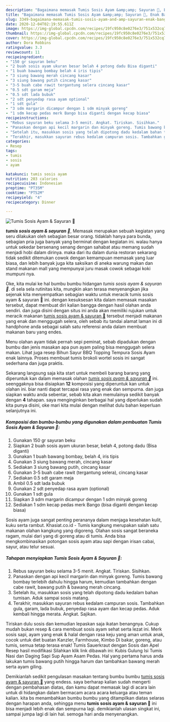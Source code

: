 ```yaml
---
description: "Bagaimana memasak Tumis Sosis Ayam &amp;amp; Sayuran 🐔, Enak Banget"
title: "Bagaimana memasak Tumis Sosis Ayam &amp;amp; Sayuran 🐔, Enak Banget"
slug: 3349-bagaimana-memasak-tumis-sosis-ayam-and-amp-sayuran-enak-banget
date: 2020-12-04T02:19:55.611Z
image: https://img-global.cpcdn.com/recipes/19fc950c8e0276e3/751x532cq70/tumis-sosis-ayam-sayuran-🐔-foto-resep-utama.jpg
thumbnail: https://img-global.cpcdn.com/recipes/19fc950c8e0276e3/751x532cq70/tumis-sosis-ayam-sayuran-🐔-foto-resep-utama.jpg
cover: https://img-global.cpcdn.com/recipes/19fc950c8e0276e3/751x532cq70/tumis-sosis-ayam-sayuran-🐔-foto-resep-utama.jpg
author: Dora Robbins
ratingvalue: 3.3
reviewcount: 11
recipeingredient:
- "150 gr sayuran beku"
- "2 buah sosis ayam ukuran besar belah 4 potong dadu Bisa diganti"
- "1 buah bawang bombay belah 4 iris tipis"
- "3 siung bawang merah cincang kasar"
- "3 siung bawang putih cincang kasar"
- "3-5 buah cabe rawit tergantung selera cincang kasar"
- "0.5 sdt garam meja"
- "0.5 sdt lada bubuk"
- "2 sdt penyedap rasa ayam optional"
- "1 sdt gula"
- "3 sdm margarin dicampur dengan 1 sdm minyak goreng"
- "1 sdm kecap pedas merk Bango bisa diganti dengan kecap biasa"
recipeinstructions:
- "Rebus sayuran beku selama 3-5 menit. Angkat. Tiriskan. Sisihkan."
- "Panaskan dengan api kecil margarin dan minyak goreng. Tumis bawang bombay terlebih dahulu hingga harum, kemudian tambahkan dengan cabe rawit, bawang putih &amp; bawang merah cincang."
- "Setelah itu, masukkan sosis yang telah dipotong dadu kedalam bahan tumisan. Aduk sampai sosis matang."
- "Terakhir, masukkan sayuran rebus kedalam campuran sosis. Tambahkan gula, garam, lada bubuk, penyedap rasa ayam dan kecap pedas. Aduk kembali hingga merata. Angkat. Sajikan."
categories:
- Resep
tags:
- tumis
- sosis
- ayam

katakunci: tumis sosis ayam 
nutrition: 203 calories
recipecuisine: Indonesian
preptime: "PT35M"
cooktime: "PT52M"
recipeyield: "4"
recipecategory: Dinner

---
```



![Tumis Sosis Ayam &amp; Sayuran 🐔](https://img-global.cpcdn.com/recipes/19fc950c8e0276e3/751x532cq70/tumis-sosis-ayam-sayuran-🐔-foto-resep-utama.jpg)

<b><i>tumis sosis ayam &amp; sayuran 🐔</i></b>, Memasak merupakan sebuah kegiatan yang seru dilakukan oleh sebagian besar orang. tidaklah hanya para bunda, sebagian pria juga banyak yang berminat dengan kegiatan ini. walau hanya untuk sekedar bersenang senang dengan sahabat atau memang sudah menjadi hobi dalam dirinya. maka dari itu dalam dunia restoran sekarang tidak sedikit ditemukan cowok dengan kemampuan memasak yang luar biasa, dan lebih banyak juga kita saksikan di aneka warung makan dan stand makanan mall yang mempunyai juru masak cowok sebagai koki mumpuni nya.

Oke, kita mulai ke hal bumbu bumbu hidangan <i>tumis sosis ayam &amp; sayuran 🐔</i>. di sela sela rutinitas kita, mungkin akan terasa menyenangkan jika sejenak kita menyempatkan sebagian waktu untuk meracik tumis sosis ayam &amp; sayuran 🐔 ini. dengan kesuksesan kita dalam memasak masakan tersebut, dapat membuat diri kalian bangga dengan hasil olahan anda sendiri. dan juga disini dengan situs ini anda akan memiliki rujukan untuk meracik makanan <u>tumis sosis ayam &amp; sayuran 🐔</u> tersebut menjadi makanan yang enak dan menggugah selera, oleh sebab itu tandai alamat laman ini di handphone anda sebagai salah satu referensi anda dalam membuat makanan baru yang endes.

Menu olahan ayam tidak pernah sepi peminat, sebab dipadukan dengan bumbu dan jenis masakan apa pun ayam paling bisa menggugah selera makan. Lihat juga resep Bihun Sayur BBQ Topping Tempura Sosis Ayam enak lainnya. Proses membuat tumis brokoli wortel sosis ini sangat sederhana dan juga praktis.


Sekarang langsung saja kita start untuk membeli barang barang yang diperuntuk kan dalam memasak olahan <u><i>tumis sosis ayam &amp; sayuran 🐔</i></u> ini. seenggaknya bisa disiapkan <b>12</b> komposisi yang diperuntuk kan untuk olahan ini. biar nanti dapat tercapai rasa yang enak dan sempurna. dan juga siapkan waktu anda sebentar, sebab kita akan memulainya sedikit banyak dengan <b>4</b> tahapan. saya menginginkan berbagai hal yang diperlukan sudah kita punya disini, oke mari kita mulai dengan melihat dulu bahan keperluan selanjutnya ini.

<!--inarticleads1-->

##### Komposisi dan bumbu-bumbu yang digunakan dalam pembuatan Tumis Sosis Ayam &amp; Sayuran 🐔:

1. Gunakan 150 gr sayuran beku
1. Siapkan 2 buah sosis ayam ukuran besar, belah 4, potong dadu (Bisa diganti)
1. Gunakan 1 buah bawang bombay, belah 4, iris tipis
1. Gunakan 3 siung bawang merah, cincang kasar
1. Sediakan 3 siung bawang putih, cincang kasar
1. Gunakan 3-5 buah cabe rawit (tergantung selera), cincang kasar
1. Sediakan 0.5 sdt garam meja
1. Ambil 0.5 sdt lada bubuk
1. Gunakan 2 sdt penyedap rasa ayam (optional)
1. Gunakan 1 sdt gula
1. Siapkan 3 sdm margarin dicampur dengan 1 sdm minyak goreng
1. Sediakan 1 sdm kecap pedas merk Bango (bisa diganti dengan kecap biasa)


Sosis ayam juga sangat penting perananya dalam menjaga kesehatan kulit, kuku serta rambut. Khasiat.co.id - Tumis kangkung merupakan salah satu makanan olahan kangkung yang digoreng. Olahan sosis sangat beraneka ragam, mulai dari yang di goreng atau di tumis. Anda bisa mengkombinasikan potongan sosis ayam atau sapi dengan irisan cabai, sayur, atau telur sesuai. 

<!--inarticleads2-->

##### Tahapan menyiapkan Tumis Sosis Ayam &amp; Sayuran 🐔:

1. Rebus sayuran beku selama 3-5 menit. Angkat. Tiriskan. Sisihkan.
1. Panaskan dengan api kecil margarin dan minyak goreng. Tumis bawang bombay terlebih dahulu hingga harum, kemudian tambahkan dengan cabe rawit, bawang putih &amp; bawang merah cincang.
1. Setelah itu, masukkan sosis yang telah dipotong dadu kedalam bahan tumisan. Aduk sampai sosis matang.
1. Terakhir, masukkan sayuran rebus kedalam campuran sosis. Tambahkan gula, garam, lada bubuk, penyedap rasa ayam dan kecap pedas. Aduk kembali hingga merata. Angkat. Sajikan.


Tiriskan dulu sosis dan kemudian lepaskan saja ikatan benangnya. Cukup mudah bukan resep &amp; cara membuat sosis ayam sehat serta lezat ini. Merk sosis sapi, ayam yang enak &amp; halal dengan rasa keju yang aman untuk anak, cocok untuk diet buatan Kanzler, Farmhouse, Kimbo Di bakar, goreng, atau tumis, semua tetap terasa enak! Tumis Sauerkraut dengan Sosis dan Apel Resep hasil modifikasi Silahkan klik link dibawah ini: Kubis Gulung Isi Tumis Nasi dan Daging Sapi Sup Ayam Asam Pedas. Hal yang pertama harus anda lakukan tumis bawang putih hingga harum dan tambahkan bawang merah serta ayam giling. 

Demikianlah sedikit pengulasan masakan tentang bumbu bumbu <u>tumis sosis ayam &amp; sayuran 🐔</u> yang endess. saya berharap kalian sudah mengerti dengan pembahasan diatas, dan kamu dapat memasak lagi di acara lain untuk di hidangkan dalam bermacam acara acara keluarga atau teman kalian. kita bs menambahkan bumbu bumbu yang ditampilkan diatas selaras dengan harapan anda, sehingga menu <b>tumis sosis ayam &amp; sayuran 🐔</b> ini bisa menjadi lebih enak dan sempurna lagi. demikianlah ulasan singkat ini, sampai jumpa lagi di lain hal. semoga hari anda menyenangkan.
